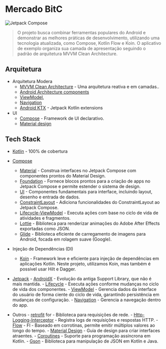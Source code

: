 # Mercado BitC

<img src="[imagem.png](https://www.google.com/url?sa=i&url=https%3A%2F%2Fandroid-developers.googleblog.com%2F2022%2F05%2Fwhats-new-in-jetpack-compose.html&psig=AOvVaw1qkaNv47NxZyitX1uxFtfh&ust=1742765194446000&source=images&cd=vfe&opi=89978449&ved=0CBQQjRxqFwoTCIDeqLTQnowDFQAAAAAdAAAAABAE)" alt="Jetpack Compose">

> O projeto busca combinar ferramentas populares do Android e demonstrar as melhores práticas de desenvolvimento, utilizando uma tecnologia atualizada, como Compose, Kotlin Flow e Koin.
O aplicativo de exemplo organiza sua camada de apresentação seguindo o padrão de arquitetura MVVM Clean Architecture.

## Arquitetura
*	Arquitetura Modera
    * [MVVM Clean Architecture](https://medium.com/@ami0275/mvvm-clean-architecture-pattern-in-android-with-use-cases-eff7edc2ef76) - Uma arquitetura reativa e em camadas..
    * [Android Architecture components](https://developer.android.com/topic/libraries/architecture)
    * [ViewModel](https://developer.android.com/topic/libraries/architecture/viewmodel),
    * [Navigation](https://developer.android.com/jetpack/androidx/releases/navigation)
    * [Android KTX](https://developer.android.com/kotlin/ktx) - Jetpack Kotlin extensions
*	UI
    * [Compose](https://developer.android.com/jetpack/compose) - Framework de UI declarativo.
    * [Material design](https://material.io/design)

## Tech Stack

- [Kotlin](https://kotlinlang.org/) - 100% de cobertura
  
-    [Compose](https://developer.android.com/jetpack/compose)
      - [Material](https://developer.android.com/jetpack/androidx/releases/compose-material) - Construa interfaces no Jetpack Compose com componentes prontos do Material Design.
      - [Foundation](https://developer.android.com/jetpack/androidx/releases/compose-foundation) - Fornece blocos prontos para a criação de apps no Jetpack Compose e permite estender o sistema de design.
      - [UI](https://developer.android.com/jetpack/androidx/releases/compose-ui) - Componentes fundamentais para interface, incluindo layout, desenho e entrada de dados.
      - [ConstraintLayout](https://developer.android.com/jetpack/androidx/releases/constraintlayout) - Adiciona funcionalidades do ConstraintLayout ao Jetpack Compose.
      - [Lifecycle-ViewModel](https://developer.android.com/jetpack/androidx/releases/lifecycle) - Executa ações com base no ciclo de vida de atividades e fragmentos.
      - [Lottie](https://github.com/airbnb/lottie/blob/master/android-compose.md) - Biblioteca para renderizar animações do Adobe After Effects exportadas como JSON.
      - [Glide](https://bumptech.github.io/glide/int/compose.html) - Biblioteca eficiente de carregamento de imagens para Android, focada em rolagem suave (Google).

- Injeção de Dependências (DI)
    - [Koin](https://insert-koin.io/docs/quickstart/android/) - Framework leve e eficiente para injeção de dependências em aplicações Kotlin. Neste projeto, utilizamos Koin, mas também é possível usar Hilt e Dagger.

- [Jetpack](https://developer.android.com/jetpack)
      - [AndroidX](https://developer.android.com/jetpack/androidx)  - Evolução da antiga Support Library, que não é mais mantida.
      - [Lifecycle](https://developer.android.com/topic/libraries/architecture/lifecycle) - Executa ações conforme mudanças no ciclo de vida dos componentes.
      - [ViewModel](https://developer.android.com/topic/libraries/architecture/viewmodel)  - Gerencia dados da interface do usuário de forma ciente do ciclo de vida, garantindo persistência em mudanças de configuração.
      - [Navigation](https://developer.android.com/guide/navigation) - Gerencia a navegação dentro do app.

- Outros
      - [retrofit](https://square.github.io/retrofit/)  for - Biblioteca para requisições de rede.
      - [Http-Logging-Interceptor](https://github.com/square/okhttp/blob/master/okhttp-logging-interceptor/README.md) - Registra logs de requisições e respostas HTTP.
      - [Flow](https://developer.android.com/kotlin/flow) - Fl - Baseado em corrotinas, permite emitir múltiplos valores ao longo do tempo.
      - [Material Design](https://material.io/develop/android/docs/getting-started/) - Guia de design para criar interfaces atraentes.
      - [Coroutines](https://github.com/Kotlin/kotlinx.coroutines) - Suporte para programação assíncrona em Kotlin.
      - [Gson](https://github.com/google/gson) - Biblioteca para manipulação de JSON em Kotlin e Java.
